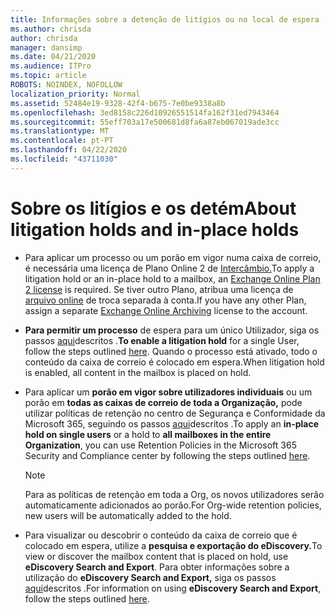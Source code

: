 ```yaml
---
title: Informações sobre a detenção de litígios ou no local de espera
ms.author: chrisda
author: chrisda
manager: dansimp
ms.date: 04/21/2020
ms.audience: ITPro
ms.topic: article
ROBOTS: NOINDEX, NOFOLLOW
localization_priority: Normal
ms.assetid: 52484e19-9328-42f4-b675-7e0be9338a8b
ms.openlocfilehash: 3ed8158c226d10926551514fa162f31ed7943464
ms.sourcegitcommit: 55eff703a17e500681d8fa6a87eb067019ade3cc
ms.translationtype: MT
ms.contentlocale: pt-PT
ms.lasthandoff: 04/22/2020
ms.locfileid: "43711030"
---
```

# <a name="about-litigation-holds-and-in-place-holds"></a><span data-ttu-id="420e0-102">Sobre os litígios e os detém</span><span class="sxs-lookup"><span data-stu-id="420e0-102">About litigation holds and in-place holds</span></span>

- <span data-ttu-id="420e0-103">Para aplicar um processo ou um porão em vigor numa caixa de correio, é necessária uma licença de Plano Online 2 de [Intercâmbio.](https://docs.microsoft.com/office365/servicedescriptions/office-365-platform-service-description/office-365-plan-options)</span><span class="sxs-lookup"><span data-stu-id="420e0-103">To apply a litigation hold or an in-place hold to a mailbox, an [Exchange Online Plan 2 license](https://docs.microsoft.com/office365/servicedescriptions/office-365-platform-service-description/office-365-plan-options) is required.</span></span> <span data-ttu-id="420e0-104">Se tiver outro Plano, atribua uma licença de [arquivo online](https://docs.microsoft.com/office365/servicedescriptions/exchange-online-archiving-service-description/exchange-online-archiving-service-description) de troca separada à conta.</span><span class="sxs-lookup"><span data-stu-id="420e0-104">If you have any other Plan, assign a separate [Exchange Online Archiving](https://docs.microsoft.com/office365/servicedescriptions/exchange-online-archiving-service-description/exchange-online-archiving-service-description) license to the account.</span></span> 
    
- <span data-ttu-id="420e0-105">**Para permitir um processo** de espera para um único Utilizador, siga os passos [aqui](https://docs.microsoft.com/office365/SecurityCompliance/place-a-mailbox-on-litigation-hold)descritos .</span><span class="sxs-lookup"><span data-stu-id="420e0-105">**To enable a litigation hold** for a single User, follow the steps outlined [here](https://docs.microsoft.com/office365/SecurityCompliance/place-a-mailbox-on-litigation-hold).</span></span> <span data-ttu-id="420e0-106">Quando o processo está ativado, todo o conteúdo da caixa de correio é colocado em espera.</span><span class="sxs-lookup"><span data-stu-id="420e0-106">When litigation hold is enabled, all content in the mailbox is placed on hold.</span></span>
    
- <span data-ttu-id="420e0-107">Para aplicar um **porão em vigor sobre utilizadores individuais** ou um porão em **todas as caixas de correio de toda a Organização,** pode utilizar políticas de retenção no centro de Segurança e Conformidade da Microsoft 365, seguindo os passos [aqui](https://docs.microsoft.com/Office365/securitycompliance/retention-policies )descritos .</span><span class="sxs-lookup"><span data-stu-id="420e0-107">To apply an **in-place hold on single users** or a hold to **all mailboxes in the entire Organization**, you can use Retention Policies in the Microsoft 365 Security and Compliance center by following the steps outlined [here](https://docs.microsoft.com/Office365/securitycompliance/retention-policies ).</span></span>
    
    > [!NOTE]
    > <span data-ttu-id="420e0-108">Para as políticas de retenção em toda a Org, os novos utilizadores serão automaticamente adicionados ao porão.</span><span class="sxs-lookup"><span data-stu-id="420e0-108">For Org-wide retention policies, new users will be automatically added to the hold.</span></span> 
  
- <span data-ttu-id="420e0-109">Para visualizar ou descobrir o conteúdo da caixa de correio que é colocado em espera, utilize a **pesquisa e exportação do eDiscovery.**</span><span class="sxs-lookup"><span data-stu-id="420e0-109">To view or discover the mailbox content that is placed on hold, use **eDiscovery Search and Export**.</span></span> <span data-ttu-id="420e0-110">Para obter informações sobre a utilização do **eDiscovery Search and Export,** siga os passos [aqui](https://docs.microsoft.com/office365/securitycompliance/export-search-results)descritos .</span><span class="sxs-lookup"><span data-stu-id="420e0-110">For information on using **eDiscovery Search and Export**, follow the steps outlined [here](https://docs.microsoft.com/office365/securitycompliance/export-search-results).</span></span>
    

